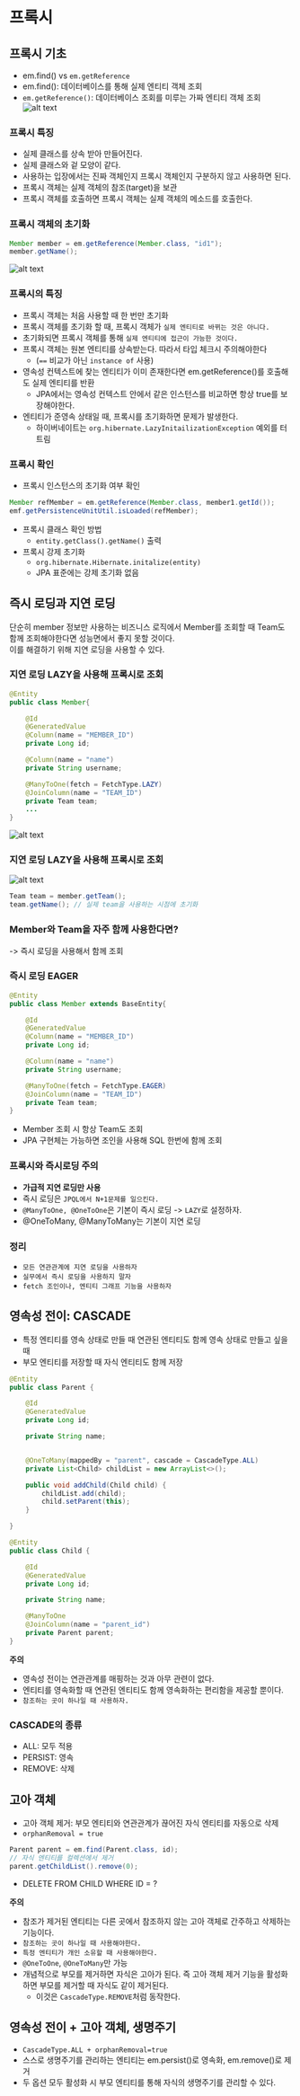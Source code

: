 # 프록시

## 프록시 기초
- em.find() vs `em.getReference`
- em.find(): 데이터베이스를 통해 실제 엔티티 객체 조회
- `em.getReference()`: 데이터베이스 조회를 미루는 가짜 엔티티 객체 조회
![alt text](image-22.png)

### 프록시 특징
- 실제 클래스를 상속 받아 만들어진다.
- 실제 클래스와 겉 모양이 같다.
- 사용하는 입장에서는 진짜 객체인지 프록시 객체인지 구분하지 않고 사용하면 된다.
- 프록시 객체는 실제 객체의 참조(target)을 보관
- 프록시 객체를 호출하면 프록시 객체는 실제 객체의 메소드를 호출한다.

### 프록시 객체의 초기화
~~~java
Member member = em.getReference(Member.class, "id1");
member.getName();
~~~
![alt text](image-23.png)

### 프록시의 특징
- 프록시 객체는 처음 사용할 때 한 번만 초기화
- 프록시 객체를 초기화 할 때, 프록시 객체가 `실제 엔티티로 바뀌는 것은 아니다.`
- 초기화되면 프록시 객체를 통해 `실제 엔티티에 접근이 가능한 것이다.`
- 프록시 객체는 원본 엔티티를 상속받는다. 따라서 타입 체크시 주의해야한다
  - (`==` 비교가 아닌 `instance of` 사용)
- 영속성 컨텍스트에 찾는 엔티티가 이미 존재한다면 em.getReference()를 호출해도 실제 엔티티를 반환
  - JPA에서는 영속성 컨텍스트 안에서 같은 인스턴스를 비교하면 항상 true를 보장해야한다.
- 엔티티가 준영속 상태일 때, 프록시를 초기화하면 문제가 발생한다.
  - 하이버네이트는 `org.hibernate.LazyInitailizationException` 예외를 터트림

### 프록시 확인
- 프록시 인스턴스의 초기화 여부 확인
~~~java
Member refMember = em.getReference(Member.class, member1.getId());
emf.getPersistenceUnitUtil.isLoaded(refMember);
~~~
- 프록시 클래스 확인 방법
  - `entity.getClass().getName()` 출력
- 프록시 강제 초기화
  - `org.hibernate.Hibernate.initalize(entity)`
  - JPA 표준에는 강제 초기화 없음

## 즉시 로딩과 지연 로딩
단순히 member 정보만 사용하는 비즈니스 로직에서 Member를 조회할 때 Team도 함께 조회해야한다면 성능면에서 좋지 못할 것이다. <br>
이를 해결하기 위해 지연 로딩을 사용할 수 있다.

### 지연 로딩 LAZY을 사용해 프록시로 조회
~~~java
@Entity
public class Member{

    @Id
    @GeneratedValue
    @Column(name = "MEMBER_ID")
    private Long id;

    @Column(name = "name")
    private String username;

    @ManyToOne(fetch = FetchType.LAZY)
    @JoinColumn(name = "TEAM_ID")
    private Team team;
    ...
}
~~~
![alt text](image-24.png)

### 지연 로딩 LAZY을 사용해 프록시로 조회
![alt text](image-25.png)
~~~java
Team team = member.getTeam();
team.getName(); // 실제 team을 사용하는 시점에 초기화
~~~

### Member와 Team을 자주 함께 사용한다면?
-> 즉시 로딩을 사용해서 함께 조회

### 즉시 로딩 EAGER
~~~java
@Entity
public class Member extends BaseEntity{

    @Id
    @GeneratedValue
    @Column(name = "MEMBER_ID")
    private Long id;

    @Column(name = "name")
    private String username;

    @ManyToOne(fetch = FetchType.EAGER)
    @JoinColumn(name = "TEAM_ID")
    private Team team;
}
~~~
- Member 조회 시 항상 Team도 조회
- JPA 구현체는 가능하면 조인을 사용해 SQL 한번에 함께 조회

### 프록시와 즉시로딩 주의
- **가급적 지연 로딩만 사용**
- 즉시 로딩은 `JPQL에서 N+1문제를 일으킨다.`
- `@ManyToOne, @OneToOne`은 기본이 즉시 로딩 -> `LAZY`로 설정하자.
- @OneToMany, @ManyToMany는 기본이 지연 로딩

### 정리
- `모든 연관관계에 지연 로딩을 사용하자`
- `실무에서 즉시 로딩을 사용하지 말자`
- `fetch 조인이나, 엔티티 그래프 기능을 사용하자`

## 영속성 전이: CASCADE
- 특정 엔티티를 영속 상태로 만들 때 연관된 엔티티도 함께 영속 상태로 만들고 싶을 때
- 부모 엔티티를 저장할 때 자식 엔티티도 함께 저장

~~~java
@Entity
public class Parent {

    @Id
    @GeneratedValue
    private Long id;

    private String name;


    @OneToMany(mappedBy = "parent", cascade = CascadeType.ALL)
    private List<Child> childList = new ArrayList<>();

    public void addChild(Child child) {
        childList.add(child);
        child.setParent(this);
    }

}

@Entity
public class Child {

    @Id
    @GeneratedValue
    private Long id;

    private String name;

    @ManyToOne
    @JoinColumn(name = "parent_id")
    private Parent parent;
}
~~~

**주의**
- 영속성 전이는 연관관계를 매핑하는 것과 아무 관련이 없다.
- 엔티티를 영속화할 때 연관된 엔티티도 함께 영속화하는 편리함을 제공할 뿐이다.
- `참조하는 곳이 하나일 때 사용하자.`

### CASCADE의 종류
- ALL: 모두 적용
- PERSIST: 영속
- REMOVE: 삭제

## 고아 객체
- 고아 객체 제거: 부모 엔티티와 연관관계가 끊어진 자식 엔티티를 자동으로 삭제
- `orphanRemoval = true`
~~~java
Parent parent = em.find(Parent.class, id);
// 자식 엔티티를 컬렉션에서 제거
parent.getChildList().remove(0);
~~~
- DELETE FROM CHILD WHERE ID = ?

**주의**
- 참조가 제거된 엔티티는 다른 곳에서 참조하지 않는 고아 객체로 간주하고 삭제하는 기능이다.
- `참조하는 곳이 하나일 때 사용해야한다.`
- `특정 엔티티가 개인 소유할 때 사용해야한다.`
- `@OneToOne`, `@OneToMany`만 가능
- 개념적으로 부모를 제거하면 자식은 고아가 된다. 즉 고아 객체 제거 기능을 활성화하면 부모를 제거할 때 자식도 같이 제거된다.
  - 이것은 `CascadeType.REMOVE`처럼 동작한다.

## 영속성 전이 + 고아 객체, 생명주기
- `CascadeType.ALL + orphanRemoval=true`
- 스스로 생명주기를 관리하는 엔티티는 em.persist()로 영속화, em.remove()로 제거
- 두 옵션 모두 활성화 시 부모 엔티티를 통해 자식의 생명주기를 관리할 수 있다.
